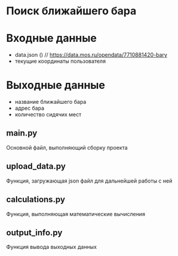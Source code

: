 # Поиск ближайшего бара

Входные данные
==============
* data.json () // https://data.mos.ru/opendata/7710881420-bary
* текущие координаты пользователя

Выходные данные
===============
* название ближайшего бара
* адрес бара
* количество сидячих мест

main.py
------
Основной файл, выполняющий сборку проекта

upload_data.py
--------------
Функция, загружающая json файл для дальнейшей работы с ней

calculations.py
---------------
Функция, выполняющая математические вычисления 

output_info.py
--------------
Функция вывода выходных данных
